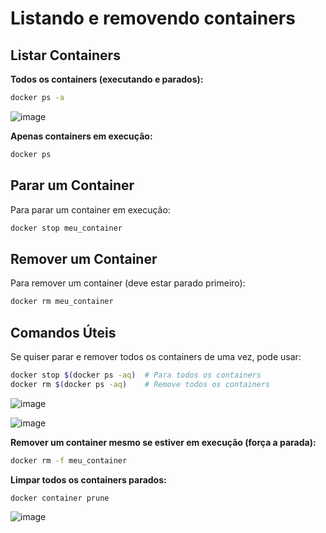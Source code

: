 
# Listando e removendo containers

## Listar Containers

**Todos os containers (executando e parados):**
```bash
docker ps -a
```
![image](https://github.com/user-attachments/assets/6018bde1-0eef-4828-9f86-37bf62183f65)

**Apenas containers em execução:**
```bash
docker ps
```

## Parar um Container

Para parar um container em execução:
```bash
docker stop meu_container
```

## Remover um Container

Para remover um container (deve estar parado primeiro):
```bash
docker rm meu_container
```

## Comandos Úteis

Se quiser parar e remover todos os containers de uma vez, pode usar:

```bash
docker stop $(docker ps -aq)  # Para todos os containers
docker rm $(docker ps -aq)    # Remove todos os containers
```
![image](https://github.com/user-attachments/assets/fee41f8b-1e79-4c49-923a-7f68de8a9f34)

![image](https://github.com/user-attachments/assets/a95f1938-0413-46c7-9dff-e4024f50b6de)

**Remover um container mesmo se estiver em execução (força a parada):**
```bash
docker rm -f meu_container
```

**Limpar todos os containers parados:**
```bash
docker container prune
```
![image](https://github.com/user-attachments/assets/23f48955-007c-4a90-a2b1-92dc2dc64d5b)


